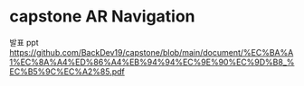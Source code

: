 # capstone AR Navigation
발표 ppt
https://github.com/BackDev19/capstone/blob/main/document/%EC%BA%A1%EC%8A%A4%ED%86%A4%EB%94%94%EC%9E%90%EC%9D%B8_%EC%B5%9C%EC%A2%85.pdf
